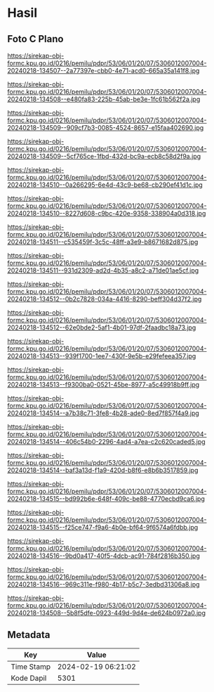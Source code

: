 # Hasil

## Foto C Plano

https://sirekap-obj-formc.kpu.go.id/0216/pemilu/pdpr/53/06/01/20/07/5306012007004-20240218-134507--2a77397e-cbb0-4e71-acd0-665a35a141f8.jpg

https://sirekap-obj-formc.kpu.go.id/0216/pemilu/pdpr/53/06/01/20/07/5306012007004-20240218-134508--e480fa83-225b-45ab-be3e-1fc61b562f2a.jpg

https://sirekap-obj-formc.kpu.go.id/0216/pemilu/pdpr/53/06/01/20/07/5306012007004-20240218-134509--909cf7b3-0085-4524-8657-e15faa402690.jpg

https://sirekap-obj-formc.kpu.go.id/0216/pemilu/pdpr/53/06/01/20/07/5306012007004-20240218-134509--5cf765ce-1fbd-432d-bc9a-ecb8c58d2f9a.jpg

https://sirekap-obj-formc.kpu.go.id/0216/pemilu/pdpr/53/06/01/20/07/5306012007004-20240218-134510--0a266295-6e4d-43c9-be68-cb290ef41d1c.jpg

https://sirekap-obj-formc.kpu.go.id/0216/pemilu/pdpr/53/06/01/20/07/5306012007004-20240218-134510--8227d608-c9bc-420e-9358-338904a0d318.jpg

https://sirekap-obj-formc.kpu.go.id/0216/pemilu/pdpr/53/06/01/20/07/5306012007004-20240218-134511--c535459f-3c5c-48ff-a3e9-b8671682d875.jpg

https://sirekap-obj-formc.kpu.go.id/0216/pemilu/pdpr/53/06/01/20/07/5306012007004-20240218-134511--931d2309-ad2d-4b35-a8c2-a71de01ae5cf.jpg

https://sirekap-obj-formc.kpu.go.id/0216/pemilu/pdpr/53/06/01/20/07/5306012007004-20240218-134512--0b2c7828-034a-4416-8290-beff304d37f2.jpg

https://sirekap-obj-formc.kpu.go.id/0216/pemilu/pdpr/53/06/01/20/07/5306012007004-20240218-134512--62e0bde2-5af1-4b01-97df-2faadbc18a73.jpg

https://sirekap-obj-formc.kpu.go.id/0216/pemilu/pdpr/53/06/01/20/07/5306012007004-20240218-134513--939f1700-1ee7-430f-9e5b-e29fefeea357.jpg

https://sirekap-obj-formc.kpu.go.id/0216/pemilu/pdpr/53/06/01/20/07/5306012007004-20240218-134513--f9300ba0-0521-45be-8977-a5c49918b9ff.jpg

https://sirekap-obj-formc.kpu.go.id/0216/pemilu/pdpr/53/06/01/20/07/5306012007004-20240218-134514--a7b38c71-3fe8-4b28-ade0-8ed7f857f4a9.jpg

https://sirekap-obj-formc.kpu.go.id/0216/pemilu/pdpr/53/06/01/20/07/5306012007004-20240218-134514--406c54b0-2296-4ad4-a7ea-c2c620caded5.jpg

https://sirekap-obj-formc.kpu.go.id/0216/pemilu/pdpr/53/06/01/20/07/5306012007004-20240218-134514--baf3a13d-f1a9-420d-b8f6-e8b6b3517859.jpg

https://sirekap-obj-formc.kpu.go.id/0216/pemilu/pdpr/53/06/01/20/07/5306012007004-20240218-134515--bd992b6e-648f-409c-be88-4770ecbd9ca6.jpg

https://sirekap-obj-formc.kpu.go.id/0216/pemilu/pdpr/53/06/01/20/07/5306012007004-20240218-134515--f25ce747-f9a6-4b0e-bf64-9f6574a6fdbb.jpg

https://sirekap-obj-formc.kpu.go.id/0216/pemilu/pdpr/53/06/01/20/07/5306012007004-20240218-134516--9bd0a417-40f5-4dcb-ac91-784f2816b350.jpg

https://sirekap-obj-formc.kpu.go.id/0216/pemilu/pdpr/53/06/01/20/07/5306012007004-20240218-134516--969c311e-f980-4b17-b5c7-3edbd31306a8.jpg

https://sirekap-obj-formc.kpu.go.id/0216/pemilu/pdpr/53/06/01/20/07/5306012007004-20240218-134508--5b8f5dfe-0923-449d-9d4e-de624b0972a0.jpg


## Metadata

| Key        | Value               |
| ---------- | ------------------- |
| Time Stamp | 2024-02-19 06:21:02 |
| Kode Dapil | 5301                |



